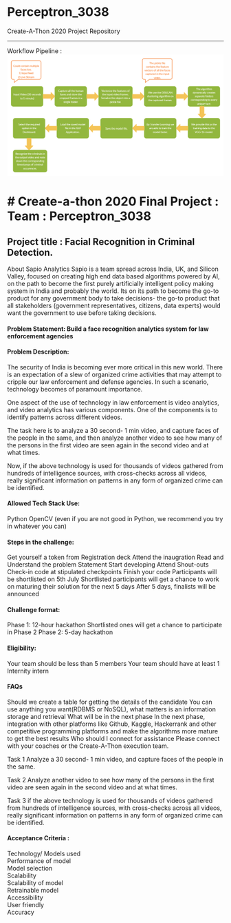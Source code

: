 # Perceptron_3038
Create-A-Thon 2020 Project Repository<hr>
Workflow Pipeline : 
<img src ="Perceptron_3038_Block_Diagram.png">


<h1># Create-a-thon 2020 Final Project : Team : Perceptron_3038</h1>

<h2>Project title : Facial Recognition in Criminal Detection. </h2>

About Sapio Analytics
Sapio is a team spread across India, UK, and Silicon Valley, focused on creating high end data based algorithms powered by AI, on the path to become the first purely artificially intelligent policy making system in India and probably the world. Its on its path to become the go-to product for any government body to take decisions- the go-to product that all stakeholders (government representatives, citizens, data experts) would want the government to use before taking decisions.

<h4>Problem Statement: Build a face recognition analytics system for law enforcement agencies </h4>

<h4>Problem Description: </h4>
The security of India is becoming ever more critical in this new world. There is an expectation of a slew of organized crime activities that may attempt to cripple our law enforcement and defense agencies. In such a scenario, technology becomes of paramount importance.

One aspect of the use of technology in law enforcement is video analytics, and video analytics has various components. One of the components is to identify patterns across different videos.

The task here is to analyze a 30 second- 1 min video, and capture faces of the people in the same, and then analyze another video to see how many of the persons in the first video are seen again in the second video and at what times.

Now, if the above technology is used for thousands of videos gathered from hundreds of intelligence sources, with cross-checks across all videos, really significant information on patterns in any form of organized crime can be identified.

<h4>Allowed Tech Stack Use: </h4> 
Python OpenCV (even if you are not good in Python, we recommend you try in whatever you can)

<h4>Steps in the challenge:</h4>
Get yourself a token from Registration deck
Attend the inaugration
Read and Understand the problem Statement
Start developing
Attend Shout-outs
Check-in code at stipulated checkpoints
Finish your code
Participants will be shortlisted on 5th July
Shortlisted participants will get a chance to work on maturing their solution for the next 5 days
After 5 days, finalists will be announced

<h4>Challenge format: </h4>
Phase 1: 12-hour hackathon
Shortlisted ones will get a chance to participate in Phase 2
Phase 2: 5-day hackathon

<h4>Eligibility:</h4>
Your team should be less than 5 members
Your team should have at least 1 Internity intern

<h4>FAQs</h4>
Should we create a table for getting the details of the candidate
You can use anything you want(RDBMS or NoSQL), what matters is an information storage and retrieval
What will be in the next phase
In the next phase, integration with other platforms like Github, Kaggle, Hackerrank and other competitive programming platforms and make the algorithms more mature to get the best results
Who should I connect for assistance
Please connect with your coaches or the Create-A-Thon execution team.

Task 1
Analyze a 30 second- 1 min video, and capture faces of the people in the same.

Task 2
Analyze another video to see how many of the persons in the first video are seen again in the second video and at what times.

Task 3
if the above technology is used for thousands of videos gathered from hundreds of intelligence sources, with cross-checks across all videos, really significant information on patterns in any form of organized crime can be identified.

<h4>Acceptance Criteria : </h4>

Technology/ Models used <br>
Performance of model <br>
Model selection <br>
Scalability <br>
Scalability of model <br>
Retrainable model <br>
Accessibility <br>
User friendly <br>
Accuracy <br>


